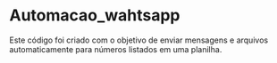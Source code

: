 # Automacao_wahtsapp
Este código foi criado com o objetivo de enviar mensagens e arquivos automaticamente para números listados em uma planilha.
